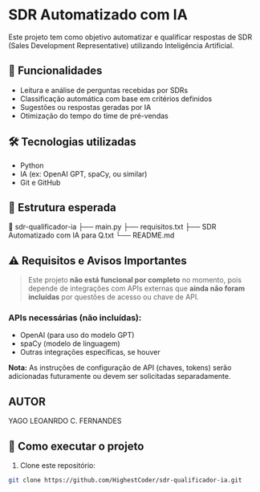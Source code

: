 # SDR Automatizado com IA

Este projeto tem como objetivo automatizar e qualificar respostas de SDR (Sales Development Representative) utilizando Inteligência Artificial.

## 🚀 Funcionalidades

- Leitura e análise de perguntas recebidas por SDRs
- Classificação automática com base em critérios definidos
- Sugestões ou respostas geradas por IA
- Otimização do tempo do time de pré-vendas

## 🛠 Tecnologias utilizadas

- Python
- IA (ex: OpenAI GPT, spaCy, ou similar)
- Git e GitHub

## 📂 Estrutura esperada

📁 sdr-qualificador-ia
├── main.py
├── requisitos.txt
├── SDR Automatizado com IA para Q.txt
└── README.md

## ⚠️ Requisitos e Avisos Importantes

> Este projeto **não está funcional por completo** no momento, pois depende de integrações com APIs externas que **ainda não foram incluídas** por questões de acesso ou chave de API.

### APIs necessárias (não incluídas):
- OpenAI (para uso do modelo GPT)
- spaCy (modelo de linguagem)
- Outras integrações específicas, se houver

**Nota:** As instruções de configuração de API (chaves, tokens) serão adicionadas futuramente ou devem ser solicitadas separadamente.

## AUTOR
 YAGO LEOANRDO C. FERNANDES

## 🧪 Como executar o projeto

1. Clone este repositório:
```bash
git clone https://github.com/HighestCoder/sdr-qualificador-ia.git

   
